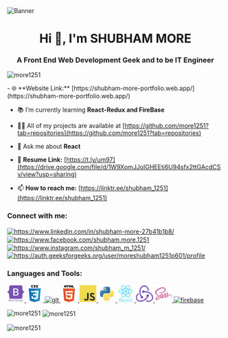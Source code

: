 <img src="https://files.oyebesmartest.com/uploads/large/virat-kohli-wallpaper-fulhgbht.jpg" alt="Banner" width="40" height="40"/>

<h1 align="center">Hi 👋, I'm SHUBHAM MORE</h1>
<h3 align="center">A Front End Web Development Geek and to be IT Engineer</h3>

<p align="left"> <img src="https://komarev.com/ghpvc/?username=more1251&label=Profile%20views&color=0e75b6&style=flat" alt="more1251" /> </p>
- 🌐 **Website Link:** [https://shubham-more-portfolio.web.app/](https://shubham-more-portfolio.web.app/)

- 📚 I’m currently learning **React-Redux and FireBase**

- 👨‍💻 All of my projects are available at [https://github.com/more1251?tab=repositories](https://github.com/more1251?tab=repositories)

- 💬 Ask me about **React**

- 📄 **Resume Link:** [https://t.ly/um97](https://drive.google.com/file/d/1W9XomJJoIGHEEti6U94sfx2ttGAcdCSv/view?usp=sharing)

- 📫 **How to reach me:** [https://linktr.ee/shubham_1251](https://linktr.ee/shubham_1251)

<h3 align="left">Connect with me:</h3>
<p align="left">
<a href="https://www.linkedin.com/in/shubham-more1251/" target="blank"><img align="center" src="https://raw.githubusercontent.com/rahuldkjain/github-profile-readme-generator/master/src/images/icons/Social/linked-in-alt.svg" alt="https://www.linkedin.com/in/shubham-more-27b41b1b8/" height="30" width="40" /></a>
<a href="https://www.facebook.com/shubham.more.1251" target="blank"><img align="center" src="https://raw.githubusercontent.com/rahuldkjain/github-profile-readme-generator/master/src/images/icons/Social/facebook.svg" alt="https://www.facebook.com/shubham.more.1251" height="30" width="40" /></a>
<a href="https://www.instagram.com/shubham_m_1251/" target="blank"><img align="center" src="https://raw.githubusercontent.com/rahuldkjain/github-profile-readme-generator/master/src/images/icons/Social/instagram.svg" alt="https://www.instagram.com/shubham_m_1251/" height="30" width="40" /></a>
<a href="https://auth.geeksforgeeks.org/user/moreshubham1251p601/profile" target="blank"><img align="center" src="https://raw.githubusercontent.com/rahuldkjain/github-profile-readme-generator/master/src/images/icons/Social/geeks-for-geeks.svg" alt="https://auth.geeksforgeeks.org/user/moreshubham1251p601/profile" height="30" width="40" /></a>
</p>

<h3 align="left">Languages and Tools:</h3>
<p align="left"> <a href="https://getbootstrap.com" target="_blank" rel="noreferrer"> <img src="https://raw.githubusercontent.com/devicons/devicon/master/icons/bootstrap/bootstrap-plain-wordmark.svg" alt="bootstrap" width="40" height="40"/> <a href="https://www.w3schools.com/css/" target="_blank" rel="noreferrer"> <img src="https://raw.githubusercontent.com/devicons/devicon/master/icons/css3/css3-original-wordmark.svg" alt="css3" width="40" height="40"/> </a> <a href="https://git-scm.com/" target="_blank" rel="noreferrer"> <img src="https://www.vectorlogo.zone/logos/git-scm/git-scm-icon.svg" alt="git" width="40" height="40"/> </a> <a href="https://www.w3.org/html/" target="_blank" rel="noreferrer"> <img src="https://raw.githubusercontent.com/devicons/devicon/master/icons/html5/html5-original-wordmark.svg" alt="html5" width="40" height="40"/> </a> <a href="https://developer.mozilla.org/en-US/docs/Web/JavaScript" target="_blank" rel="noreferrer"> <img src="https://raw.githubusercontent.com/devicons/devicon/master/icons/javascript/javascript-original.svg" alt="javascript" width="40" height="40"/> </a> <a href="https://www.python.org" target="_blank" rel="noreferrer"> <img src="https://raw.githubusercontent.com/devicons/devicon/master/icons/python/python-original.svg" alt="python" width="40" height="40"/> </a> <a href="https://reactjs.org/" target="_blank" rel="noreferrer"> <img src="https://raw.githubusercontent.com/devicons/devicon/master/icons/react/react-original-wordmark.svg" alt="react" width="40" height="40"/> </a> <a href="https://redux.js.org" target="_blank" rel="noreferrer"> <img src="https://raw.githubusercontent.com/devicons/devicon/master/icons/redux/redux-original.svg" alt="redux" width="40" height="40"/> </a> <a href="https://sass-lang.com" target="_blank" rel="noreferrer"> <img src="https://raw.githubusercontent.com/devicons/devicon/master/icons/sass/sass-original.svg" alt="sass" width="40" height="40"/> </a> </a> <a href="https://firebase.google.com/" target="_blank" rel="noreferrer"> <img src="https://www.vectorlogo.zone/logos/firebase/firebase-icon.svg" alt="firebase" width="40" height="40"/> </a></p>


<p><img align="left" src="https://github-readme-stats.vercel.app/api/top-langs?username=more1251&show_icons=true&locale=en&layout=compact" alt="more1251" /></p>

<p>&nbsp;<img align="center" src="https://github-readme-stats.vercel.app/api?username=more1251&show_icons=true&locale=en" alt="more1251" /></p>

<p><img align="center" src="https://github-readme-streak-stats.herokuapp.com/?user=more1251&" alt="more1251" /></p>
